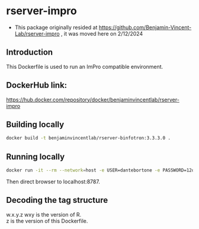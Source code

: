 # rserver-impro

* This package originally resided at https://github.com/Benjamin-Vincent-Lab/rserver-impro , it was moved here on 2/12/2024

## Introduction
This Dockerfile is used to run an ImPro compatible environment.


## DockerHub link:  
https://hub.docker.com/repository/docker/benjaminvincentlab/rserver-impro   


## Building locally
```bash
docker build -t benjaminvincentlab/rserver-binfotron:3.3.3.0 .
```

## Running locally
```bash
docker run -it --rm --network=host -e USER=dantebortone -e PASSWORD=12qwaszx -p 8787:8787 benjamin-vincent-lab/impro:3.3.3.0
```
Then direct browser to localhost:8787.  


## Decoding the tag structure
w.x.y.z
wxy is the version of R.  
z is the version of this Dockerfile.  
